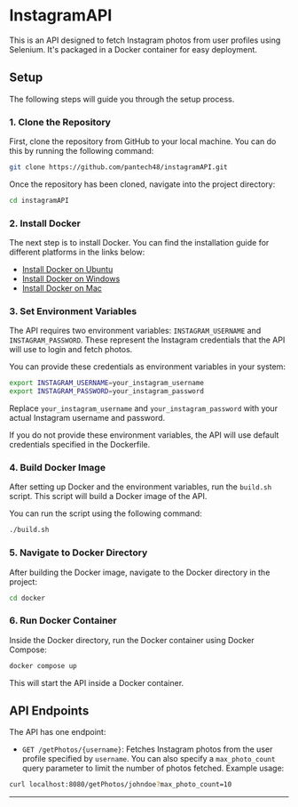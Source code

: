 

# InstagramAPI

This is an API designed to fetch Instagram photos from user profiles using Selenium. It's packaged in a Docker container for easy deployment.

## Setup

The following steps will guide you through the setup process.

### 1. Clone the Repository

First, clone the repository from GitHub to your local machine. You can do this by running the following command:

```bash
git clone https://github.com/pantech48/instagramAPI.git
```

Once the repository has been cloned, navigate into the project directory:

```bash
cd instagramAPI
```

### 2. Install Docker

The next step is to install Docker. You can find the installation guide for different platforms in the links below:

- [Install Docker on Ubuntu](https://docs.docker.com/engine/install/ubuntu/)
- [Install Docker on Windows](https://docs.docker.com/docker-for-windows/install/)
- [Install Docker on Mac](https://docs.docker.com/docker-for-mac/install/)

### 3. Set Environment Variables

The API requires two environment variables: `INSTAGRAM_USERNAME` and `INSTAGRAM_PASSWORD`. These represent the Instagram credentials that the API will use to login and fetch photos.

You can provide these credentials as environment variables in your system:

```bash
export INSTAGRAM_USERNAME=your_instagram_username
export INSTAGRAM_PASSWORD=your_instagram_password
```

Replace `your_instagram_username` and `your_instagram_password` with your actual Instagram username and password.

If you do not provide these environment variables, the API will use default credentials specified in the Dockerfile.

### 4. Build Docker Image

After setting up Docker and the environment variables, run the `build.sh` script. This script will build a Docker image of the API.

You can run the script using the following command:

```bash
./build.sh
```

### 5. Navigate to Docker Directory

After building the Docker image, navigate to the Docker directory in the project:

```bash
cd docker
```

### 6. Run Docker Container

Inside the Docker directory, run the Docker container using Docker Compose:

```bash
docker compose up
```

This will start the API inside a Docker container.

## API Endpoints

The API has one endpoint:

- `GET /getPhotos/{username}`: Fetches Instagram photos from the user profile specified by `username`. You can also specify a `max_photo_count` query parameter to limit the number of photos fetched. Example usage:

```bash
curl localhost:8080/getPhotos/johndoe?max_photo_count=10
```
---